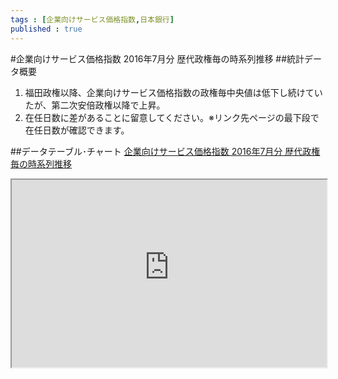 ```yaml
--- 
tags : [企業向けサービス価格指数,日本銀行] 
published : true
---
```

#企業向けサービス価格指数 2016年7月分 歴代政権毎の時系列推移
##統計データ概要
1. 福田政権以降、企業向けサービス価格指数の政権毎中央値は低下し続けていたが、第二次安倍政権以降で上昇。
1. 在任日数に差があることに留意してください。※リンク先ページの最下段で在任日数が確認できます。


##データテーブル･チャート
[企業向けサービス価格指数 2016年7月分 歴代政権毎の時系列推移](
http://knowledgevault.saecanet.com/charts/am-consulting.co.jp-2016-08-25-11-26-47.html
)

<iframe src="
http://knowledgevault.saecanet.com/charts/am-consulting.co.jp-2016-08-25-11-26-47.html
" width="100%" height="300px"></iframe>
